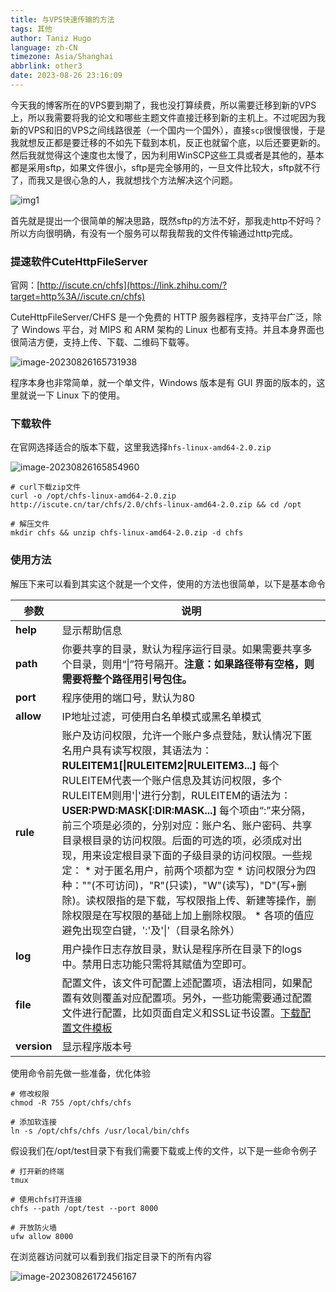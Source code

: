 ```yaml
---
title: 与VPS快速传输的方法
tags: 其他
author: Taniz Hugo
language: zh-CN
timezone: Asia/Shanghai
abbrlink: other3
date: 2023-08-26 23:16:09
---
```



今天我的博客所在的VPS要到期了，我也没打算续费，所以需要迁移到新的VPS上，所以我需要将我的论文和哪些主题文件直接迁移到新的主机上。不过呢因为我新的VPS和旧的VPS之间线路很差（一个国内一个国外），直接`scp`很慢很慢，于是我就想反正都是要迁移的不如先下载到本机，反正也就留个底，以后还要更新的。
然后我就觉得这个速度也太慢了，因为利用WinSCP这些工具或者是其他的，基本都是采用sftp，如果文件很小，sftp是完全够用的，一旦文件比较大，sftp就不行了，而我又是很心急的人，我就想找个方法解决这个问题。

![img1](https://imgr.whimsical.com/object/CxRiUMs57WDymaB5ALByQM)

首先就是提出一个很简单的解决思路，既然sftp的方法不好，那我走http不好吗？所以方向很明确，有没有一个服务可以帮我帮我的文件传输通过http完成。



### 提速软件CuteHttpFileServer

官网：[http://iscute.cn/chfs](https://link.zhihu.com/?target=http%3A//iscute.cn/chfs)

CuteHttpFileServer/CHFS 是一个免费的 HTTP 服务器程序，支持平台广泛，除了 Windows 平台，对 MIPS 和 ARM 架构的 Linux 也都有支持。并且本身界面也很简洁方便，支持上传、下载、二维码下载等。

![image-20230826165731938](https://s2.loli.net/2023/08/26/bEAuKCVITfFRoh1.png)

程序本身也非常简单，就一个单文件，Windows 版本是有 GUI 界面的版本的，这里就说一下 Linux 下的使用。



### 下载软件

在官网选择适合的版本下载，这里我选择`hfs-linux-amd64-2.0.zip`

![image-20230826165854960](https://s2.loli.net/2023/08/26/ZAeGUBx6ERjWunc.png)

```shell
# curl下载zip文件
curl -o /opt/chfs-linux-amd64-2.0.zip http://iscute.cn/tar/chfs/2.0/chfs-linux-amd64-2.0.zip && cd /opt

# 解压文件
mkdir chfs && unzip chfs-linux-amd64-2.0.zip -d chfs
```



### 使用方法

解压下来可以看到其实这个就是一个文件，使用的方法也很简单，以下是基本命令

| 参数        | 说明                                                         |
| ----------- | ------------------------------------------------------------ |
| **help**    | 显示帮助信息                                                 |
| **path**    | 你要共享的目录，默认为程序运行目录。如果需要共享多个目录，则用“\|”符号隔开。**注意：如果路径带有空格，则需要将整个路径用引号包住。** |
| **port**    | 程序使用的端口号，默认为80                                   |
| **allow**   | IP地址过滤，可使用白名单模式或黑名单模式                     |
| **rule**    | 账户及访问权限，允许一个账户多点登陆，默认情况下匿名用户具有读写权限，其语法为：  **RULEITEM1[\|RULEITEM2\|RULEITEM3...]**  每个RULEITEM代表一个账户信息及其访问权限，多个RULEITEM则用'\|'进行分割，RULEITEM的语法为：  **USER:PWD:MASK[:DIR:MASK...]**  每个项由“:”来分隔，前三个项是必须的，分别对应：账户名、账户密码、共享目录根目录的访问权限。后面的可选的项，必须成对出现，用来设定根目录下面的子级目录的访问权限。一些规定：  * 对于匿名用户，前两个项都为空 * 访问权限分为四种：""(不可访问)，"R"(只读)，"W"(读写)，"D"(写+删除)。读权限指的是下载，写权限指上传、新建等操作，删除权限是在写权限的基础上加上删除权限。 * 各项的值应避免出现空白键，':'及'\|'（目录名除外） |
| **log**     | 用户操作日志存放目录，默认是程序所在目录下的logs中。禁用日志功能只需将其赋值为空即可。 |
| **file**    | 配置文件，该文件可配置上述配置项，语法相同，如果配置有效则覆盖对应配置项。另外，一些功能需要通过配置文件进行配置，比如页面自定义和SSL证书设置。[下载配置文件模板](http://iscute.cn/asset/chfs.ini) |
| **version** | 显示程序版本号                                               |



使用命令前先做一些准备，优化体验

```shell
# 修改权限
chmod -R 755 /opt/chfs/chfs

# 添加软连接
ln -s /opt/chfs/chfs /usr/local/bin/chfs

```



假设我们在/opt/test目录下有我们需要下载或上传的文件，以下是一些命令例子

```shell
# 打开新的终端
tmux

# 使用chfs打开连接
chfs --path /opt/test --port 8000

# 开放防火墙
ufw allow 8000
```

在浏览器访问就可以看到我们指定目录下的所有内容

![image-20230826172456167](https://s2.loli.net/2023/08/26/HgUGFIXbqNVydm7.png)

